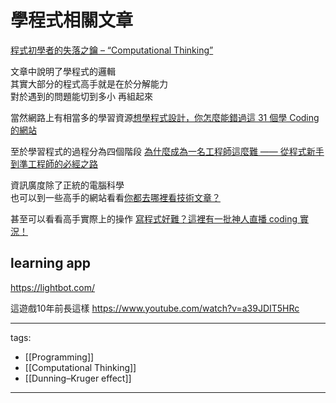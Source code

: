 # 學程式相關文章

[程式初學者的失落之鑰 – “Computational Thinking”](http://blog.orangeapple.tw/posts/what-is-computational-thinking/)


文章中說明了學程式的邏輯  
其實大部分的程式高手就是在於分解能力  
對於遇到的問題能切到多小 再組起來  
  
當然網路上有相當多的學習資源[想學程式設計，你怎麼能錯過這 31 個學 Coding 的網站](http://buzzorange.com/techorange/2014/03/27/best-resources-to-learn-code/)

  
至於學習程式的過程分為四個階段 [為什麼成為一名工程師這麼難 —— 從程式新手到準工程師的必經之路](http://www.inside.com.tw/2015/03/27/why-learning-to-code-is-so-damn-hard)

  
資訊廣度除了正統的電腦科學  
也可以到一些高手的網站看看[你都去哪裡看技術文章？](https://vinta.ws/code/where-to-find-great-content-to-read.html)


  
甚至可以看看高手實際上的操作 [寫程式好難？這裡有一批神人直播 coding 實況！](https://share.inside.com.tw/posts/17487?ref=sidebar)

## learning app
https://lightbot.com/

這遊戲10年前長這樣
https://www.youtube.com/watch?v=a39JDIT5HRc



---
tags:
  - [[Programming]]
  - [[Computational Thinking]]
  - [[Dunning–Kruger effect]]

---